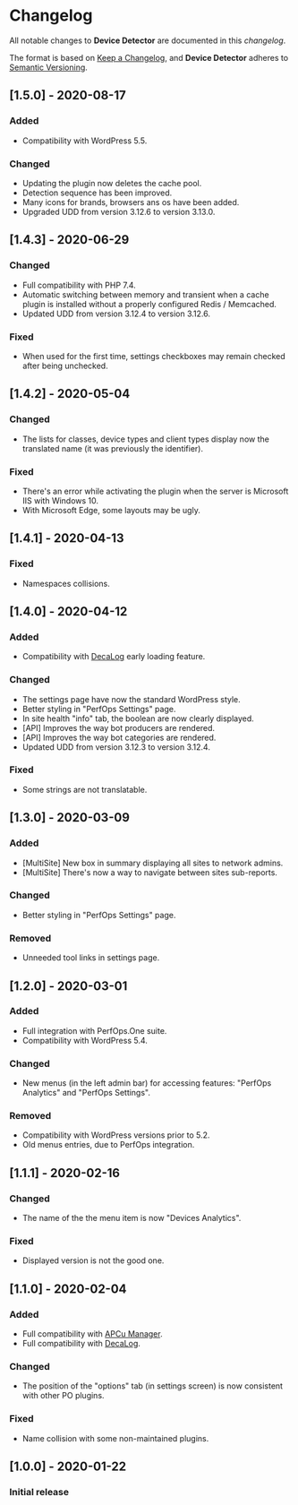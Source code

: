 # Changelog
All notable changes to **Device Detector** are documented in this *changelog*.

The format is based on [Keep a Changelog](https://keepachangelog.com/en/1.0.0/), and **Device Detector** adheres to [Semantic Versioning](https://semver.org/spec/v2.0.0.html).

## [1.5.0] - 2020-08-17
### Added
- Compatibility with WordPress 5.5.
### Changed
- Updating the plugin now deletes the cache pool.
- Detection sequence has been improved.
- Many icons for brands, browsers ans os have been added.
- Upgraded UDD from version 3.12.6 to version 3.13.0.

## [1.4.3] - 2020-06-29
### Changed
- Full compatibility with PHP 7.4.
- Automatic switching between memory and transient when a cache plugin is installed without a properly configured Redis / Memcached.
- Updated UDD from version 3.12.4 to version 3.12.6.
### Fixed
- When used for the first time, settings checkboxes may remain checked after being unchecked.

## [1.4.2] - 2020-05-04
### Changed
- The lists for classes, device types and client types display now the translated name (it was previously the identifier).
### Fixed
- There's an error while activating the plugin when the server is Microsoft IIS with Windows 10.
- With Microsoft Edge, some layouts may be ugly.

## [1.4.1] - 2020-04-13
### Fixed
- Namespaces collisions.

## [1.4.0] - 2020-04-12
### Added
- Compatibility with [DecaLog](https://wordpress.org/plugins/decalog/) early loading feature.
### Changed
- The settings page have now the standard WordPress style.
- Better styling in "PerfOps Settings" page.
- In site health "info" tab, the boolean are now clearly displayed.
- [API] Improves the way bot producers are rendered. 
- [API] Improves the way bot categories are rendered.
- Updated UDD from version 3.12.3 to version 3.12.4.
### Fixed
- Some strings are not translatable.

## [1.3.0] - 2020-03-09
### Added
- [MultiSite] New box in summary displaying all sites to network admins.
- [MultiSite] There's now a way to navigate between sites sub-reports.
### Changed
- Better styling in "PerfOps Settings" page.
### Removed
- Unneeded tool links in settings page.

## [1.2.0] - 2020-03-01
### Added
- Full integration with PerfOps.One suite.
- Compatibility with WordPress 5.4.
### Changed
- New menus (in the left admin bar) for accessing features: "PerfOps Analytics" and "PerfOps Settings".
### Removed
- Compatibility with WordPress versions prior to 5.2.
- Old menus entries, due to PerfOps integration.

## [1.1.1] - 2020-02-16
### Changed
- The name of the the menu item is now "Devices Analytics".
### Fixed
- Displayed version is not the good one.

## [1.1.0] - 2020-02-04
### Added
- Full compatibility with [APCu Manager](https://wordpress.org/plugins/apcu-manager/).
- Full compatibility with [DecaLog](https://wordpress.org/plugins/decalog/).
### Changed
- The position of the "options" tab (in settings screen) is now consistent with other PO plugins. 
### Fixed
- Name collision with some non-maintained plugins. 

## [1.0.0] - 2020-01-22
### Initial release